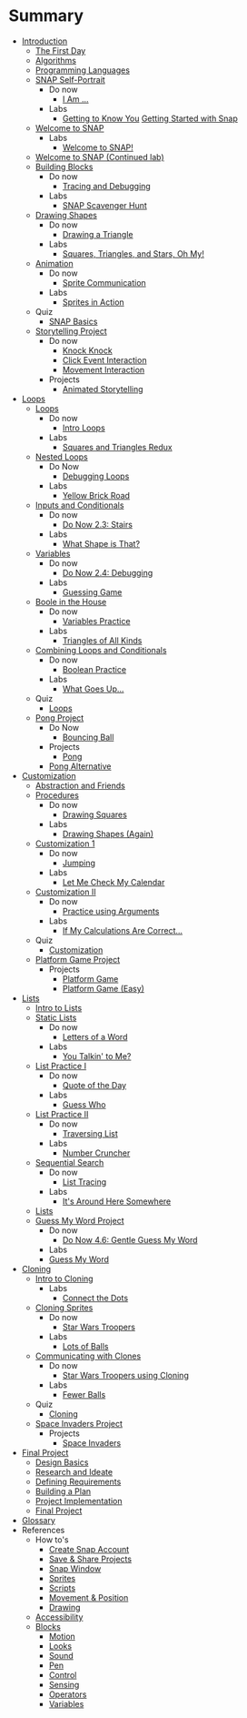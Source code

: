 # Summary

* [Introduction](README.md)
    * [The First Day](lesson_01.md)
    * [Algorithms](lesson_02.md)
    * [Programming Languages](lesson_03.md)
    * [SNAP Self-Portrait](lesson_04.md)
      * Do now
        * [I Am ...](do_now_04.md)
      * Labs
        * [Getting to Know You](lab_04.md)
[Getting Started with Snap]()
    * [Welcome to SNAP](lesson_11.md)
      * Labs
        * [Welcome to SNAP!](lab_11.md)
    * [Welcome to SNAP (Continued lab)](lesson_11.md)
    * [Building Blocks](lesson_12.md)
      * Do now
        * [Tracing and Debugging](do_now_12.md)
      * Labs
        * [SNAP Scavenger Hunt](lab_12.md)
    * [Drawing Shapes](lesson_13.md)
      * Do now
        * [Drawing a Triangle](do_now_13.md)
      * Labs
        * [Squares, Triangles, and Stars, Oh My!](lab_13.md)
    * [Animation](lesson_14.md)
      * Do now
        * [Sprite Communication](do_now_14.md)
      * Labs
        * [Sprites in Action](lab_14.md)
    * Quiz
      * [SNAP Basics](quiz_1.md)
    * [Storytelling Project](lesson_15.md)
      * Do now
        * [Knock Knock](do_now_15.md)
        * [Click Event Interaction](do_now_152.md)
        * [Movement Interaction](do_now_153.md)
      * Projects
        * [Animated Storytelling](project_1.md)
* [Loops](unit_2.md)
    * [Loops](lesson_21.md)
      * Do now
        * [Intro Loops](do_now_21.md)
      * Labs
        * [Squares and Triangles Redux](lab_21.md)
    * [Nested Loops](lesson_22.md)
      * Do Now
        * [Debugging Loops](do_now_22.md)
      * Labs
        * [Yellow Brick Road](lab_22.md)
    * [Inputs and Conditionals](lesson_23.md)
      * Do now
        * [Do Now 2.3: Stairs](do_now_23.md)
      * Labs
        * [What Shape is That?](lab_23.md)
    * [Variables](lesson_24.md)
      * Do now
        * [Do Now 2.4: Debugging](do_now_24.md)
      * Labs
        * [Guessing Game](lab_24.md)
    * [Boole in the House](lesson_25.md)
      * Do now
        * [Variables Practice](do_now_25.md)
      * Labs
        * [Triangles of All Kinds](lab_25.md)
    * [Combining Loops and Conditionals](lesson_26.md)
      * Do now
        * [Boolean Practice](do_now_26.md)
      * Labs
        * [What Goes Up...](lab_26.md)
    * Quiz
      * [Loops](quiz_2.md)
    * [Pong Project](lesson_27.md)
      * Do Now
        * [Bouncing Ball](do_now_27.md)
      * Projects
        * [Pong](project_2.md)
      * [Pong Alternative](project_2_alternative.md)
* [Customization](unit_3.md)
    * [Abstraction and Friends](lesson_31.md)
    * [Procedures](lesson_32.md)
      * Do now
        * [Drawing Squares](do_now_32.md)
      * Labs
        * [Drawing Shapes \(Again\)](lab_32.md)
    * [Customization 1](lesson_33.md)
      * Do now
        * [Jumping](do_now_33.md)
      * Labs
        * [Let Me Check My Calendar](lab_33.md)
    * [Customization II](lesson_34.md)
      * Do now
        * [Practice using Arguments](do_now_34.md)
      * Labs
        * [If My Calculations Are Correct...](lab_34.md)
    * Quiz
      * [Customization](quiz_3.md)
    * [Platform Game Project](lesson_35.md)
        * Projects
          * [Platform Game](project_3.md)
          * [Platform Game \(Easy\)](project_3_platform_game_easy.md)
* [Lists](unit_4.md)
    * [Intro to Lists](lesson_41.md)
    * [Static Lists](lesson_42.md)
      * Do now
        * [Letters of a Word](do_now_42.md)
      * Labs
        * [You Talkin' to Me?](lab_42.md)
    * [List Practice I](lesson_43.md)
      * Do now
        * [Quote of the Day](do_now_43.md)
      * Labs
        * [Guess Who](lab_43.md)
    * [List Practice II](lesson_44.md)
      * Do now
        * [Traversing List ](do_now_44.md)
      * Labs
        * [Number Cruncher](lab_44.md)
    * [Sequential Search](lesson_45.md)
      * Do now
        * [List Tracing ](do_now_45.md)
      * Labs
        * [It's Around Here Somewhere](lab_45.md)
    * [Lists](quiz_4.md)
    * [Guess My Word Project](lesson_46.md)
      * Do now
        * [Do Now 4.6: Gentle Guess My Word](do_now_46.md)
      * Labs
      * [Guess My Word](project_4.md)
* [Cloning](unit_5.md)
    * [Intro to Cloning](lesson_51.md)
      * Labs
        * [Connect the Dots](lab_51.md)
    * [Cloning Sprites](lesson_52.md)
      * Do now
        * [Star Wars Troopers ](do_now_52.md)
      * Labs
        * [Lots of Balls](lab_52.md)
    * [Communicating with Clones](lesson_53.md)
      * Do now
        * [Star Wars Troopers using Cloning](do_now_53.md)
      * Labs
        * [Fewer Balls](lab_53.md)
    * Quiz
      * [Cloning](quiz_5.md)
    * [Space Invaders Project](lesson_54.md)
      * Projects
        * [Space Invaders](project_5.md)
* [Final Project](unit_6.md)
    * [Design Basics](lesson_61.md)
    * [Research and Ideate](lesson_62.md)
    * [Defining Requirements](lesson_63.md)
    * [Building a Plan](lesson_64.md)
    * [Project Implementation](lesson_65.md)
    * [Final Project](project_6.md)
* [Glossary](glossary.md)
* References
  * How to's
    * [Create Snap Account](how-to/create-account.md)
    * [Save & Share Projects](how-to/save-and-share-projects.md)
    * [Snap Window](how-to/window.md)
    * [Sprites](how-to/sprites.md)
    * [Scripts](how-to/scripts.md)
    * [Movement & Position](how-to/movement-and-position.md)
    * [Drawing](how-to/drawing.md)
  * [Accessibility](references/accessibility/README.md)
  * [Blocks](references/blocks/README.md)
    * [Motion](references/blocks/motion.md)
    * [Looks](references/blocks/looks.md)
    * [Sound](references/blocks/sound.md)
    * [Pen](references/blocks/pen.md)
    * [Control](references/blocks/control.md)
    * [Sensing](references/blocks/sensing.md)
    * [Operators](references/blocks/operators.md)
    * [Variables](references/blocks/variables.md)